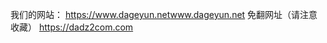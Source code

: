 我们的网站：
<a href="https://www.dageyun.net" rel="nofollow">https://www.dageyun.net</a>www.dageyun.net
免翻网址（请注意收藏）
<a href="https://dadz2com.com" rel="nofollow">https://dadz2com.com</a>
